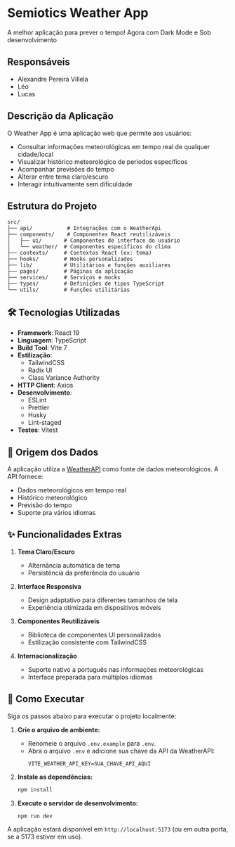 # Semiotics Weather App

A melhor aplicação para prever o tempo! Agora com Dark Mode e Sob desenvolvimento 

## Responsáveis

- Alexandre Pereira Villela
- Léo
- Lucas

## Descrição da Aplicação

O Weather App é uma aplicação web que permite aos usuários:

- Consultar informações meteorológicas em tempo real de qualquer cidade/local
- Visualizar histórico meteorológico de períodos específicos
- Acompanhar previsões do tempo
- Alterar entre tema claro/escuro
- Interagir intuitivamente sem dificuldade

## Estrutura do Projeto

```
src/
├── api/           # Integrações com o WeatherApi
├── components/    # Componentes React reutilizáveis
│   ├── ui/       # Componentes de interface do usuário
│   └── weather/  # Componentes específicos do clima
├── contexts/     # Contextos React (ex: tema)
├── hooks/        # Hooks personalizados
├── lib/          # Utilitários e funções auxiliares
├── pages/        # Páginas da aplicação
├── services/     # Serviços e mocks
├── types/        # Definições de tipos TypeScript
└── utils/        # Funções utilitárias
```

## 🛠️ Tecnologias Utilizadas

- **Framework**: React 19
- **Linguagem**: TypeScript
- **Build Tool**: Vite 7
- **Estilização**:
  - TailwindCSS
  - Radix UI
  - Class Variance Authority
- **HTTP Client**: Axios
- **Desenvolvimento**:
  - ESLint
  - Prettier
  - Husky
  - Lint-staged
- **Testes**: Vitest

## 📡 Origem dos Dados

A aplicação utiliza a [WeatherAPI](https://www.weatherapi.com/) como fonte de dados meteorológicos. A API fornece:

- Dados meteorológicos em tempo real
- Histórico meteorológico
- Previsão do tempo
- Suporte pra vários idiomas

## ✨ Funcionalidades Extras

1. **Tema Claro/Escuro**
   - Alternância automática de tema
   - Persistência da preferência do usuário

2. **Interface Responsiva**
   - Design adaptativo para diferentes tamanhos de tela
   - Experiência otimizada em dispositivos móveis

3. **Componentes Reutilizáveis**
   - Biblioteca de componentes UI personalizados
   - Estilização consistente com TailwindCSS

4. **Internacionalização**
   - Suporte nativo a português nas informações meteorológicas
   - Interface preparada para múltiplos idiomas

## 🚀 Como Executar

Siga os passos abaixo para executar o projeto localmente:

1. **Crie o arquivo de ambiente:**
   - Renomeie o arquivo `.env.example` para `.env`.
   - Abra o arquivo `.env` e adicione sua chave da API da WeatherAPI:
     ```
     VITE_WEATHER_API_KEY=SUA_CHAVE_API_AQUI
     ```

1. **Instale as dependências:**

   ```bash
   npm install
   ```

1. **Execute o servidor de desenvolvimento:**
   ```bash
   npm run dev
   ```

A aplicação estará disponível em `http://localhost:5173` (ou em outra porta, se a 5173 estiver em uso).

<!--- # React + TypeScript + Vite

This template provides a minimal setup to get React working in Vite with HMR and some ESLint rules.

Currently, two official plugins are available:

- [@vitejs/plugin-react](https://github.com/vitejs/vite-plugin-react/blob/main/packages/plugin-react) uses [Babel](https://babeljs.io/) for Fast Refresh
- [@vitejs/plugin-react-swc](https://github.com/vitejs/vite-plugin-react/blob/main/packages/plugin-react-swc) uses [SWC](https://swc.rs/) for Fast Refresh

## Expanding the ESLint configuration

If you are developing a production application, we recommend updating the configuration to enable type-aware lint rules:

```js
export default tseslint.config([
  globalIgnores(["dist"]),
  {
    files: ["**/*.{ts,tsx}"],
    extends: [
      // Other configs...

      // Remove tseslint.configs.recommended and replace with this
      ...tseslint.configs.recommendedTypeChecked,
      // Alternatively, use this for stricter rules
      ...tseslint.configs.strictTypeChecked,
      // Optionally, add this for stylistic rules
      ...tseslint.configs.stylisticTypeChecked,

      // Other configs...
    ],
    languageOptions: {
      parserOptions: {
        project: ["./tsconfig.node.json", "./tsconfig.app.json"],
        tsconfigRootDir: import.meta.dirname,
      },
      // other options...
    },
  },
]);
```

You can also install [eslint-plugin-react-x](https://github.com/Rel1cx/eslint-react/tree/main/packages/plugins/eslint-plugin-react-x) and [eslint-plugin-react-dom](https://github.com/Rel1cx/eslint-react/tree/main/packages/plugins/eslint-plugin-react-dom) for React-specific lint rules:

```js
// eslint.config.js
import reactX from "eslint-plugin-react-x";
import reactDom from "eslint-plugin-react-dom";

export default tseslint.config([
  globalIgnores(["dist"]),
  {
    files: ["**/*.{ts,tsx}"],
    extends: [
      // Other configs...
      // Enable lint rules for React
      reactX.configs["recommended-typescript"],
      // Enable lint rules for React DOM
      reactDom.configs.recommended,
    ],
    languageOptions: {
      parserOptions: {
        project: ["./tsconfig.node.json", "./tsconfig.app.json"],
        tsconfigRootDir: import.meta.dirname,
      },
      // other options...
    },
  },
]);
``` --->
